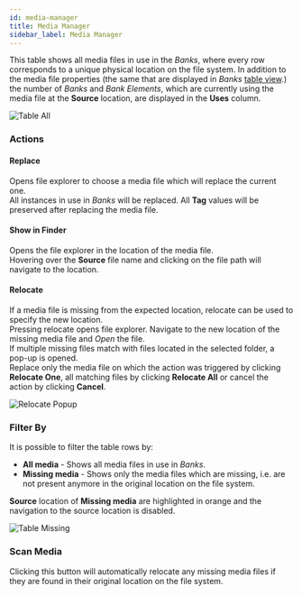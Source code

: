 ```yaml
---
id: media-manager
title: Media Manager
sidebar_label: Media Manager
---
```


This table shows all media files in use in the *Banks*, where every row corresponds to a unique physical location on the file system. In addition to the media file properties (the same that are displayed in *Banks* [table view](./banks.md#table-view).) the number of *Banks* and *Bank Elements*, which are currently using the media file at the **Source** location, are displayed in the **Uses** column.

![Table All](/prism-images/play/media-manager/table-all.png)

### Actions

#### Replace  
Opens file explorer to choose a media file which will replace the current one.<br/>
All instances in use in *Banks* will be replaced. All **Tag** values will be preserved after replacing the media file. 

#### Show in Finder 
Opens the file explorer in the location of the media file. <br/>
Hovering over the **Source** file name and clicking on the file path will navigate to the location.

#### Relocate 
If a media file is missing from the expected location, relocate can be used to specify the new location.<br/>
Pressing relocate opens file explorer. Navigate to the new location of the missing media file and *Open* the file.<br/>
If multiple missing files match with files located in the selected folder, a pop-up is opened.<br/>
Replace only the media file on which the action was triggered by clicking **Relocate One**, all matching files by clicking **Relocate All** or cancel the action by clicking **Cancel**.

![Relocate Popup](/prism-images/play/media-manager/relocate-popup.png)

### Filter By
It is possible to filter the table rows by: 

- **All media** - Shows all media files in use in *Banks*. 
- **Missing media** - Shows only the media files which are missing, i.e. are not present anymore in the original location on the file system.  

**Source** location of **Missing media** are highlighted in orange and the navigation to the source location is disabled. 

![Table Missing](/prism-images/play/media-manager/table-missing.png)

### Scan Media
Clicking this button will automatically relocate any missing media files if they are found in their original location on the file system.